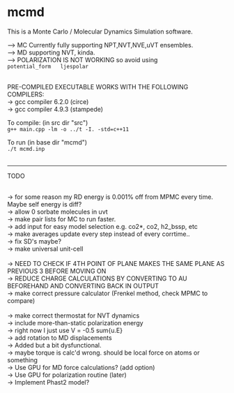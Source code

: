 # mcmd
This is a Monte Carlo / Molecular Dynamics Simulation software.<br />

--> MC Currently fully supporting NPT,NVT,NVE,uVT ensembles.  <br />
--> MD supporting NVT, kinda.  <br />
--> POLARIZATION IS NOT WORKING so avoid using  <br />
    `potential_form   ljespolar`<br /><br />

PRE-COMPILED EXECUTABLE WORKS WITH THE FOLLOWING COMPILERS:  <br />
    -> gcc compiler 6.2.0 (circe)  <br />
    -> gcc compiler 4.9.3 (stampede)  <br />

To compile:  (in src dir "src")<br />
`g++ main.cpp -lm -o ../t -I. -std=c++11`  <br />

To run (in base dir "mcmd") <br />
`./t mcmd.inp`<br /><br />  
  
<hr />
  
TODO<br /><br />

-> for some reason my RD energy is 0.001% off from MPMC every time. Maybe self energy is diff?<br />
-> allow 0 sorbate molecules in uvt<br />
-> make pair lists for MC to run faster. <br />
-> add input for easy model selection e.g. co2*, co2, h2_bssp, etc<br />
-> make averages update every step instead of every corrtime..<br />
    -> fix SD's maybe?<br />
-> make universal unit-cell<br />  
    -> NEED TO CHECK IF 4TH POINT OF PLANE MAKES THE SAME PLANE AS PREVIOUS 3 BEFORE MOVING ON<br />
-> REDUCE CHARGE CALCULATIONS BY CONVERTING TO AU BEFOREHAND AND CONVERTING BACK IN OUTPUT<br />
-> make correct pressure calculator (Frenkel method, check MPMC to compare)<br />  
-> make correct thermostat for NVT dynamics  <br />
-> include more-than-static polarization energy  <br />
	-> right now I just use V = -0.5 sum{u.E}  <br />
-> add rotation to MD displacements  <br />
    -> Added but a bit dysfunctional.   <br />
    -> maybe torque is calc'd wrong. should be local force on atoms or something  <br />
-> Use GPU for MD force calculations? (add option)  <br />
    -> Use GPU for polarization routine (later)  <br />
-> Implement Phast2 model?  <br />
